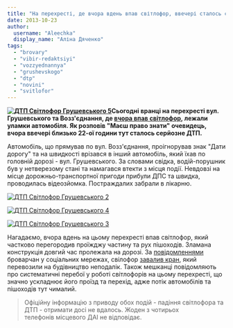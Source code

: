 ```yaml
---
title: "На перехресті, де вчора вдень впав світлофор, ввечері сталось серйозне ДТП"
date: 2013-10-23
author: 
  username: "Aleechka"
  display_name: "Аліна Дяченко"
tags: 
  - "brovary"
  - "vibir-redaktsiyi"
  - "vozzyednannya"
  - "grushevskogo"
  - "dtp"
  - "novini"
  - "svitlofor"
---
```


**[![ДТП Світлофор Грушевського 5](https://mpz.brovary.org/wp-content/uploads/2013/10/DTP-Svitlofor-Grushevskogo-5.jpg)](https://mpz.brovary.org/wp-content/uploads/2013/10/DTP-Svitlofor-Grushevskogo-5.jpg)Сьогодні вранці на перехресті вул. Грушевського та Возз'єднання, де [вчора впав світлофор](https://mpz.brovary.org/svitlofor-shho-vpav-upoperek-dorogi-zagrozhuye-vodiyam-ta-pishohodam-na-peretini-vulits-grushevskogo-ta-vozz-yednannya/), лежали уламки автомобіля. Як розповів "Маєш право знати" очевидець, вчора ввечері близько 22-ої години тут сталось серйозне ДТП.**

Автомобіль, що прямував по вул. Возз'єднання, проігнорував знак "Дати дорогу" та на швидкості врізався в інший автомобіль, який їхав по головній дорозі - вул. Грушевського. За словами свідка, водій-порушник був у нетверезому стані та намагався втекти з місця події. Невдовзі на місце дорожньо-транспортної пригоди прибули ДПС та швидка, проводилась відеозйомка. Постраждалих забрали в лікарню.

[![ДТП Світлофор Грушевського 2](https://mpz.brovary.org/wp-content/uploads/2013/10/DTP-Svitlofor-Grushevskogo-2.jpg)](https://mpz.brovary.org/wp-content/uploads/2013/10/DTP-Svitlofor-Grushevskogo-2.jpg)

[![ДТП Світлофор Грушевського 4](https://mpz.brovary.org/wp-content/uploads/2013/10/DTP-Svitlofor-Grushevskogo-4.jpg)](https://mpz.brovary.org/wp-content/uploads/2013/10/DTP-Svitlofor-Grushevskogo-4.jpg)

[![ДТП Світлофор Грушевського 3](https://mpz.brovary.org/wp-content/uploads/2013/10/DTP-Svitlofor-Grushevskogo-3.jpg)](https://mpz.brovary.org/wp-content/uploads/2013/10/DTP-Svitlofor-Grushevskogo-3.jpg)

Нагадаємо, вчора вдень на цьому перехресті впав світлофор, який частково перегородив проїжджу частину та рух пішоходів. Зламана конструкція довгий час пролежала на дорозі. За [повідомленнями](https://www.facebook.com/pravo.znaty.brovary/posts/634296113260194?comment_id=6823455&reply_comment_id=6823582&offset=0&total_comments=8&notif_t=share_comment#!/groups/brovary/permalink/708386155858020/?comment_id=708394879190481&offset=0&total_comments=5) броварчан у соціальних мережах, свілофор [завалив кран](https://www.facebook.com/pravo.znaty.brovary/posts/634296113260194?comment_id=6823455&reply_comment_id=6823570&total_comments=7), який перевозили на будівництво неподалік. Також мешканці повідомляють про систематичні перебої у роботі світлофорів на цьому перехресті, що значно ускладнює його проїзд та перехід, адже потік автомобілів та пішоходів тут чималий.

> Офіційну інформацію з приводу обох подій - падіння світлофора та ДТП - отримати досі не вдалось. Жоден з чотирьох телефонів місцевого ДАІ не відповідає.
